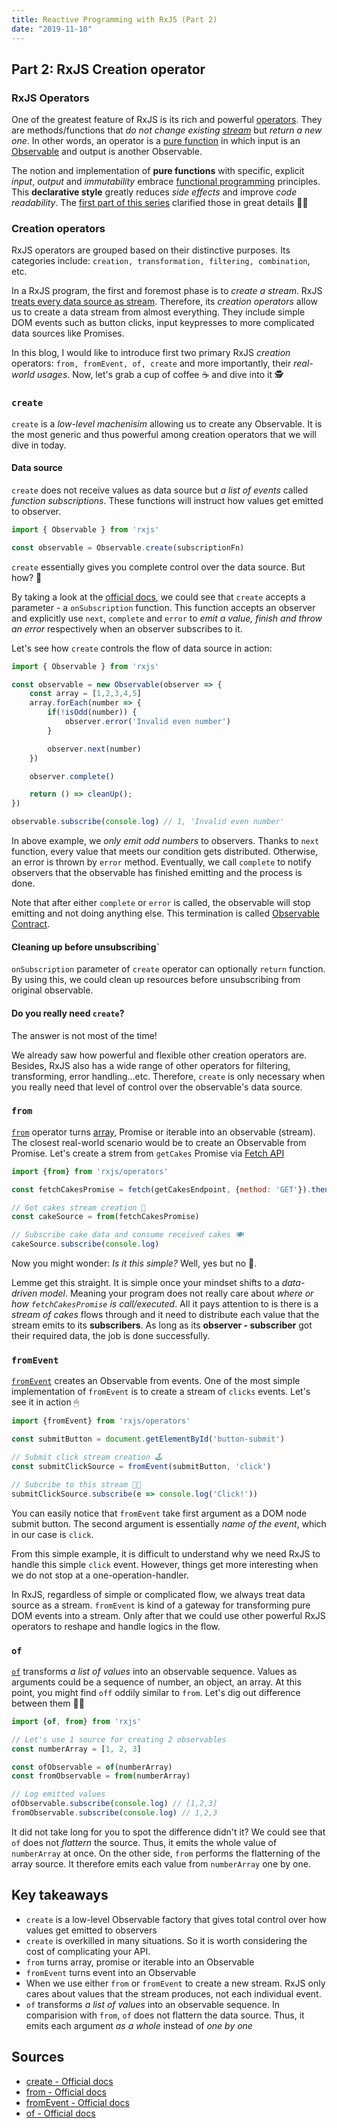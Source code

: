 ```yaml
---
title: Reactive Programming with RxJS (Part 2)
date: "2019-11-10"
---
```


## Part 2: RxJS Creation operator
### RxJS Operators
One of the greatest feature of RxJS is its rich and powerful [operators](http://reactivex.io/rxjs/manual/overview.html#operators). They are methods/functions that *do not change existing [stream](https://javascript.tutorialhorizon.com/2017/04/28/rxjs-tutorial-getting-started-with-rxjs-and-streams/)* but *return a new one*. In other words, an operator is a [pure function](https://en.wikipedia.org/wiki/Pure_function) in which input is an [Observable](http://reactivex.io/rxjs/class/es6/Observable.js~Observable.html) and output is another Observable.

The notion and implementation of **pure functions** with specific, explicit *input*, *output* and *immutability* embrace [functional programming](https://en.wikipedia.org/wiki/Functional_programming) principles. This **declarative style** greatly reduces *side effects* and improve *code readability*. The [first part of this series](https://medium.com/shot-code/reactive-programming-with-rxjs-9a34d77e758) clarified those in great details 🕵️‍🤗

### Creation operators
RxJS operators are grouped based on their distinctive purposes. Its categories include: `creation, transformation, filtering, combination`, etc.

In a RxJS program, the first and foremost phase is to *create a stream*. RxJS [treats every data source as stream](https://medium.com/shot-code/reactive-programming-with-rxjs-9a34d77e758). Therefore, its *creation operators* allow us to create a data stream from almost everything. They include simple DOM events such as button clicks, input keypresses to more complicated data sources like Promises.

In this blog, I would like to introduce first two primary RxJS *creation* operators: `from, fromEvent, of, create` and more importantly, their *real-world usages*. Now, let's grab a cup of coffee ☕️ and dive into it 🕵️‍

### `create`
`create` is a *low-level machenisim* allowing us to create any Observable. It is the most generic and thus powerful among creation operators that we will dive in today.

#### Data source
`create` does not receive values as data source but *a list of events* called *function subscriptions*. These functions will instruct how values get emitted to observer.
```js
import { Observable } from 'rxjs'

const observable = Observable.create(subscriptionFn)
```

`create` essentially gives you complete control over the data source. But how? 🤔

By taking a look at the [official docs](reactivex.io/rxjs/class/es6/Observable.js~Observable.html#static-method-create), we could see that `create` accepts a parameter - a `onSubscription` function. This function accepts an observer and explicitly use `next`, `complete` and `error` to *emit a value, finish and throw an error* respectively when an observer subscribes to it.

Let's see how `create` controls the flow of data source in action:

```js
import { Observable } from 'rxjs'

const observable = new Observable(observer => {
	const array = [1,2,3,4,5]
	array.forEach(number => {
		if(!isOdd(number)) {
			observer.error('Invalid even number')
		}

		observer.next(number)
	})

	observer.complete()

	return () => cleanUp();
})

observable.subscribe(console.log) // 1, 'Invalid even number'
```

In above example, we *only emit odd numbers* to observers. Thanks to `next` function, every value that meets our condition gets distributed. Otherwise, an error is thrown by `error` method. Eventually, we call `complete` to notify observers that the observable has finished emitting and the process is done.

Note that after either `complete` or `error` is called, the observable will stop emitting and not doing anything else. This termination is called [Observable Contract](http://reactivex.io/rxjs/manual/overview.html#executing-observables).

#### Cleaning up before unsubscribing`
`onSubscription` parameter of `create` operator can optionally `return` function. By using this, we could clean up resources before unsubscribing from original observable.

#### Do you really need `create`?
The answer is not most of the time!

We already saw how powerful and flexible other creation operators are. Besides, RxJS also has a wide range of other operators for filtering, transforming, error handling...etc. Therefore, `create` is only necessary when you really need that level of control over the observable's data source.

### `from`
[`from`](https://rxjs.dev/api/index/function/from) operator turns [array](https://www.learnrxjs.io/operators/creation/from.html), Promise or iterable into an observable (stream). The closest real-world scenario would be to create an Observable from Promise. Let's create a strem from `getCakes` Promise via [Fetch API](https://developer.mozilla.org/en-US/docs/Web/API/FetchAPI)
```js
import {from} from 'rxjs/operators'

const fetchCakesPromise = fetch(getCakesEndpoint, {method: 'GET'}).then(res => res.data.cakes)

// Get cakes stream creation 🌈
const cakeSource = from(fetchCakesPromise)

// Subscribe cake data and consume received cakes 🍽
cakeSource.subscribe(console.log)
```
Now you might wonder: *Is it this simple?* Well, yes but no 🤗.

Lemme get this straight. It is simple once your mindset shifts to a *data-driven model*. Meaning your program does not really care about *where or how `fetchCakesPromise`  is call/executed*. All it pays attention to is there is a *stream of cakes* flows through and it need to distribute each value that the stream emits to its **subscribers**. As long as its **observer - subscriber** got their required data, the job is done successfully.

### `fromEvent`
[`fromEvent`](https://www.learnrxjs.io/operators/creation/fromevent.html) creates an Observable from events. One of the most simple implementation of `fromEvent` is to create a stream of `clicks` events. Let's see it in action 🖱
```js
import {fromEvent} from 'rxjs/operators'

const submitButton = document.getElementById('button-submit')

// Submit click stream creation 🕹
const submitClickSource = fromEvent(submitButton, 'click')

// Subcribe to this stream 🚶🏻‍
submitClickSource.subscribe(e => console.log('Click!'))
```
You can easily notice that `fromEvent` take first argument as a DOM node submit button. The second argument is essentially *name of the event*, which in our case is `click`.

From this simple example, it is difficult to understand why we need RxJS to handle this simple `click` event. However, things get more interesting when we do not stop at a one-operation-handler.

In RxJS, regardless of simple or complicated flow, we always treat data source as a stream. `fromEvent` is kind of a gateway for transforming pure DOM events into a stream. Only after that we could use other powerful RxJS operators to reshape and handle logics in the flow.

### `of`
[`of`](https://rxjs.dev/api/index/function/of) transforms *a list of values* into an observable sequence. Values as arguments could be a sequence of number, an object, an array. At this point, you might find `off` oddily similar to `from`. Let's dig out difference between them 🕵️‍♂️
```js
import {of, from} from 'rxjs'

// Let's use 1 source for creating 2 observables
const numberArray = [1, 2, 3]

const ofObservable = of(numberArray)
const fromObservable = from(numberArray)

// Log emitted values
ofObservable.subscribe(console.log) // [1,2,3]
fromObservable.subscribe(console.log) // 1,2,3
```
It did not take long for you to spot the difference didn't it? We could see that `of` does not *flattern* the source. Thus, it emits the whole value of `numberArray` at once. On the other side, `from` performs the flatterning of the array source. It therefore emits each value from `numberArray` one by one.

## Key takeaways
* `create` is a low-level Observable factory that gives total control over how values get emitted to observers
* `create` is overkilled in many situations. So it is worth considering the cost of complicating your API.
* `from` turns array, promise or iterable into an Observable
* `fromEvent` turns event into an Observable
* When we use either `from` or `fromEvent` to create a new stream. RxJS only cares about values that the stream produces, not each individual event.
* `of` transforms *a list of values* into an observable sequence. In comparision with `from`, `of` does not flattern the data source. Thus, it emits each argument *as a whole* instead of *one by one*

## Sources
* [create - Official docs](http://reactivex.io/rxjs/class/es6/Observable.js~Observable.html#static-method-create)
* [from - Official docs](https://rxjs.dev/api/index/function/from)
* [fromEvent - Official docs](https://rxjs.dev/api/index/function/fromEvent)
* [of - Official docs](https://rxjs.dev/api/index/function/fromEvent)

